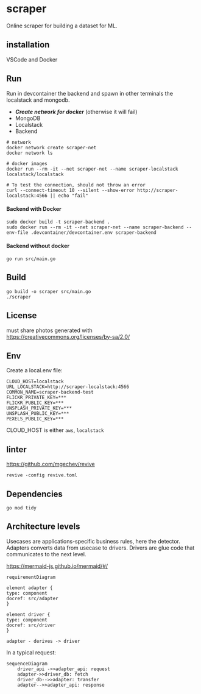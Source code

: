 # scraper

Online scraper for building a dataset for ML.

## installation

VSCode and Docker

## Run

Run in devcontainer the backend and spawn in other terminals the localstack and mongodb.

- ***Create network for docker*** (otherwise it will fail)
- MongoDB
- Localstack
- Backend

```shell
# network
docker network create scraper-net
docker network ls

# docker images
docker run --rm -it --net scraper-net --name scraper-localstack localstack/localstack

# To test the connection, should not throw an error
curl --connect-timeout 10 --silent --show-error http://scraper-localstack:4566 || echo "fail"
```

#### Backend with Docker
```shell
sudo docker build -t scraper-backend .
sudo docker run --rm -it --net scraper-net --name scraper-backend --env-file .devcontainer/devcontainer.env scraper-backend
```

#### Backend without docker
    go run src/main.go

## Build

    go build -o scraper src/main.go
    ./scraper

## License

must share photos generated with https://creativecommons.org/licenses/by-sa/2.0/

## Env

Create a local.env file:

    CLOUD_HOST=localstack
    URL_LOCALSTACK=http://scraper-localstack:4566
    COMMON_NAME=scraper-backend-test
    FLICKR_PRIVATE_KEY=***
    FLICKR_PUBLIC_KEY=***
    UNSPLASH_PRIVATE_KEY=***
    UNSPLASH_PUBLIC_KEY=***
    PEXELS_PUBLIC_KEY=***

CLOUD_HOST is either `aws`, `localstack`

## linter

https://github.com/mgechev/revive

    revive -config revive.toml

## Dependencies

    go mod tidy

## Architecture levels

Usecases are applications-specific business rules, here the detector.
Adapters converts data from usecase to drivers.
Drivers are glue code that communicates to the next level.

https://mermaid-js.github.io/mermaid/#/

```mermaid
requirementDiagram

element adapter {
type: component
docref: src/adapter
}

element driver {
type: component
docref: src/driver
}

adapter - derives -> driver
```

In a typical request:

```mermaid
sequenceDiagram
    driver_api ->>adapter_api: request
    adapter->>driver_db: fetch
    driver_db-->>adapter: transfer
    adapter-->>adapter_api: response
```